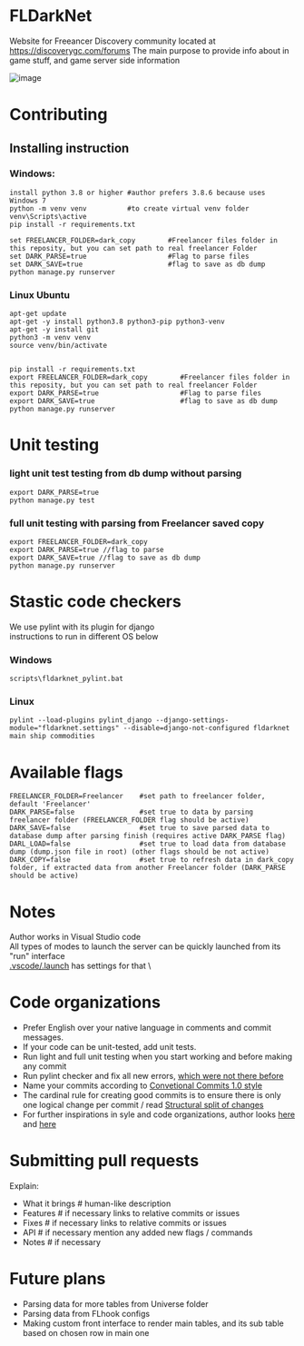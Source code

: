 # FLDarkNet
Website for Freeancer Discovery community located at https://discoverygc.com/forums
The main purpose to provide info about in game stuff, and game server side information

![image](https://user-images.githubusercontent.com/20555918/113764510-402a8c80-9745-11eb-9365-25a3b67b8212.png)


# Contributing
## Installing instruction

### Windows:

```
install python 3.8 or higher #author prefers 3.8.6 because uses Windows 7
python -m venv venv          #to create virtual venv folder
venv\Scripts\active
pip install -r requirements.txt

set FREELANCER_FOLDER=dark_copy        #Freelancer files folder in this reposity, but you can set path to real freelancer Folder
set DARK_PARSE=true                    #Flag to parse files
set DARK_SAVE=true                     #flag to save as db dump
python manage.py runserver
```

### Linux Ubuntu

```
apt-get update
apt-get -y install python3.8 python3-pip python3-venv
apt-get -y install git
python3 -m venv venv
source venv/bin/activate


pip install -r requirements.txt
export FREELANCER_FOLDER=dark_copy        #Freelancer files folder in this reposity, but you can set path to real freelancer Folder
export DARK_PARSE=true                    #Flag to parse files
export DARK_SAVE=true                     #flag to save as db dump
python manage.py runserver
```

# Unit testing
### light unit test testing from db dump without parsing
```
export DARK_PARSE=true
python manage.py test
```

### full unit testing with parsing from Freelancer saved copy
```
export FREELANCER_FOLDER=dark_copy
export DARK_PARSE=true //flag to parse
export DARK_SAVE=true //flag to save as db dump
python manage.py runserver
```

# Stastic code checkers
We use pylint with its plugin for django \
instructions to run in different OS below 
### Windows 
```
scripts\fldarknet_pylint.bat
```

### Linux
```
pylint --load-plugins pylint_django --django-settings-module="fldarknet.settings" --disable=django-not-configured fldarknet main ship commodities
```

# Available flags

```
FREELANCER_FOLDER=Freelancer    #set path to freelancer folder, default 'Freelancer'
DARK_PARSE=false                #set true to data by parsing freelancer folder (FREELANCER_FOLDER flag should be active)
DARK_SAVE=false                 #set true to save parsed data to database dump after parsing finish (requires active DARK_PARSE flag)
DARL_LOAD=false                 #set true to load data from database dump (dump.json file in root) (other flags should be not active)
DARK_COPY=false                 #set true to refresh data in dark_copy folder, if extracted data from another Freelancer folder (DARK_PARSE should be active)
```

# Notes
Author works in Visual Studio code \
All types of modes to launch the server can be quickly launched from its "run" interface \
[.vscode/.launch](https://github.com/dd84ai/fldarknet/blob/main/.vscode/launch.json) has settings for that \

# Code organizations
* Prefer English over your native language in comments and commit messages.
* If your code can be unit-tested, add unit tests.
* Run light and full unit testing when you start working and before making any commit
* Run pylint checker and fix all new errors, [which were not there before](https://github.com/dd84ai/fldarknet/runs/2263439228?check_suite_focus=true)
* Name your commits according to [Convetional Commits 1.0 style](https://www.conventionalcommits.org/en/v1.0.0/)
* The cardinal rule for creating good commits is to ensure there is only one logical change per commit / read [Structural split of changes](https://wiki.openstack.org/wiki/GitCommitMessages#Structural_split_of_changes)
* For further inspirations in syle and code organizations, author looks [here](https://github.com/f213/education-backend) and [here](https://searx.github.io/searx/dev/contribution_guide.html#documentation)

# Submitting pull requests
Explain:
* What it brings  # human-like description
* Features        # if necessary links to relative commits or issues 
* Fixes           # if necessary links to relative commits or issues
* API             # if necessary mention any added new flags / commands
* Notes           # if necessary

# Future plans
* Parsing data for more tables from Universe folder
* Parsing data from FLhook configs
* Making custom front interface to render main tables, and its sub table based on chosen row in main one
